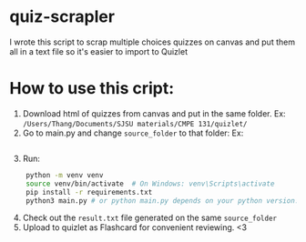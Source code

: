 # quiz-scrapler
I wrote this script to scrap multiple choices quizzes on canvas and put them all in a text file so it's easier to import to Quizlet

# How to use this cript:
1. Download html of quizzes from canvas and put in the same folder. Ex: `/Users/Thang/Documents/SJSU materials/CMPE 131/quizlet/`
2. Go to main.py and change `source_folder` to that folder: 
    Ex: 
    ``` source_folder = str = r'/Users/Thang/Documents/SJSU materials/CMPE 131/quizlet/'
   ```
3. Run: 
```bash
    python -m venv venv
    source venv/bin/activate  # On Windows: venv\Scripts\activate
    pip install -r requirements.txt
    python3 main.py # or python main.py depends on your python version.
```
4. Check out the `result.txt` file generated on the same `source_folder`
5. Upload to quizlet as Flashcard for convenient reviewing. <3
